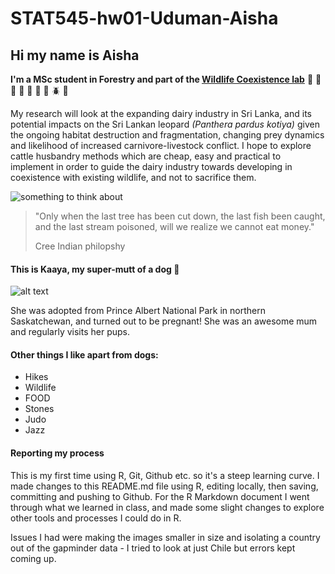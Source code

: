 # STAT545-hw01-Uduman-Aisha

## Hi my name is Aisha 


**I'm a MSc student in Forestry and part of the [Wildlife Coexistence lab](http://wildlife.forestry.ubc.ca)** :evergreen_tree: :whale2: :herb: :leopard: :palm_tree: :elephant: :deciduous_tree: :beetle: :tiger2:

My research will look at the expanding dairy industry in Sri Lanka, and its potential impacts on the Sri Lankan leopard *(Panthera pardus kotiya)* given the ongoing habitat destruction and fragmentation, changing prey dynamics and likelihood of increased carnivore-livestock conflict. I hope to explore cattle husbandry methods which are cheap, easy and practical to implement in order to guide the dairy industry towards developing in coexistence with existing wildlife, and not to sacrifice them.  

![something to think about](http://www.kentucky.com/latest-news/gfbqtz/picture42467733/alternates/LANDSCAPE_1140/n85re.So.79.jpg)


> "Only when the last tree has been cut down, the last fish been caught, and the last stream poisoned, will we realize we cannot eat money."
>
> Cree Indian philopshy 

#### This is Kaaya, my super-mutt of a dog :wolf: 

![alt text](https://scontent-sea1-1.xx.fbcdn.net/v/t1.0-9/12573948_10204664029514181_6049407236485901812_n.jpg?oh=3ebf1e5f9141c7720fc1a2d56201cf7d&oe=5A525E73)

She was adopted from Prince Albert National Park in northern Saskatchewan, and turned out to be pregnant! She was an awesome mum and regularly visits her pups. 

#### Other things I like apart from dogs: 

- Hikes 
- Wildlife 
- FOOD 
- Stones 
- Judo 
- Jazz 

#### Reporting my process

This is my first time using R, Git, Github etc. so it's a steep learning curve. I made changes to this README.md file using R, editing locally, then saving, committing and pushing to Github. For the R Markdown document I went through what we learned in class, and made some slight changes to explore other tools and processes I could do in R.

Issues I had were making the images smaller in size and isolating a country out of the gapminder data - I tried to look at just Chile but errors kept coming up. 